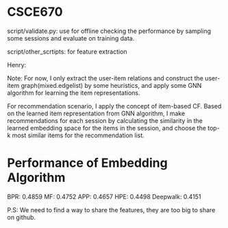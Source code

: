 # CSCE670
script/validate.py: use for offline checking the performance by sampling some sessions and evaluate on training data.

script/other_scrtipts: for feature extraction

Henry:

Note: For now, I only extract the user-item relations and construct the user-item graph(mixed.edgelist) by some heuristics, and apply some GNN algorithm for learning the item representations.

For recommendation scenario, I apply the concept of item-based CF. 
Based on the learned item representation from GNN algorithm, 
I make recommendations for each session  by calculating the similarity
in the learned embedding space for the items in the session, and choose the top-k
most similar items for the recommendation list.

# Performance of Embedding Algorithm
BPR: 0.4859
MF: 0.4752
APP: 0.4657
HPE: 0.4498
Deepwalk: 0.4151


P.S: We need to find a way to share the features, they are too big to share on github.
